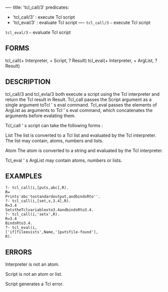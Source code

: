 —-
title: 'tcl_call/3'
predicates:
 - 'tcl_call/3' : execute Tcl script
 - 'tcl_eval/3' : evaluate Tcl script
—-
`tcl_call/3` `—` execute Tcl script

`tcl_eval/3` `—` evaluate Tcl script


## FORMS

tcl_call(+ Interpreter, + Script, ? Result) tcl_eval(+ Interpreter, + ArgList, ? Result)


## DESCRIPTION

tcl_call/3 and tcl_evla/3 both execute a
script using the Tcl interpreter and return the Tcl result in Result. Tcl_call passes the Script argument as a single argument toTcl ' s eval command. Tcl_eval passes the elements of ArgList as arguments to Tcl ' s eval command, which concatenates the arguments before evalating them.

Tcl_call ' s script can take the following forms :

List The list is converted to a Tcl list and evaluated by the Tcl interpreter. The list may contain, atoms, numbers and lists.

Atom The atom is converted to a string and evaluated by the Tcl interpreter.

Tcl_eval ' s ArgList may contain atoms, numbers or lists.


## EXAMPLES

```
?- tcl_call(i,[puts,abc],R).
R=
Prints'abc'tostandardoutput,andbindsRto''.
?- tcl_call(i,[set,x,3.4],R).
R=3.4
SetstheTclvariablexto3.4andbindsRto3.4.
?- tcl_call(i,'setx',R).
R=3.4
BindsRto3.4.
?- tcl_eval(i,
['if[fileexists',Name,']putsfile-found'],
R).
```

## ERRORS

Interpreter is not an atom.

Script is not an atom or list.

Script generates a Tcl error.

